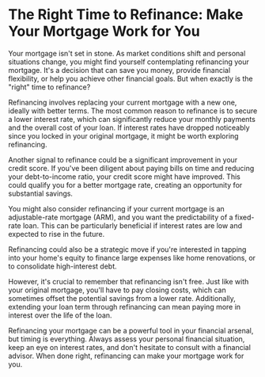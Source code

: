# The Right Time to Refinance: Make Your Mortgage Work for You

Your mortgage isn't set in stone. As market conditions shift and personal situations change, you might find yourself contemplating refinancing your mortgage. It's a decision that can save you money, provide financial flexibility, or help you achieve other financial goals. But when exactly is the "right" time to refinance?

Refinancing involves replacing your current mortgage with a new one, ideally with better terms. The most common reason to refinance is to secure a lower interest rate, which can significantly reduce your monthly payments and the overall cost of your loan. If interest rates have dropped noticeably since you locked in your original mortgage, it might be worth exploring refinancing.

Another signal to refinance could be a significant improvement in your credit score. If you've been diligent about paying bills on time and reducing your debt-to-income ratio, your credit score might have improved. This could qualify you for a better mortgage rate, creating an opportunity for substantial savings.

You might also consider refinancing if your current mortgage is an adjustable-rate mortgage (ARM), and you want the predictability of a fixed-rate loan. This can be particularly beneficial if interest rates are low and expected to rise in the future.

Refinancing could also be a strategic move if you're interested in tapping into your home's equity to finance large expenses like home renovations, or to consolidate high-interest debt.

However, it's crucial to remember that refinancing isn't free. Just like with your original mortgage, you'll have to pay closing costs, which can sometimes offset the potential savings from a lower rate. Additionally, extending your loan term through refinancing can mean paying more in interest over the life of the loan.

Refinancing your mortgage can be a powerful tool in your financial arsenal, but timing is everything. Always assess your personal financial situation, keep an eye on interest rates, and don't hesitate to consult with a financial advisor. When done right, refinancing can make your mortgage work for you.